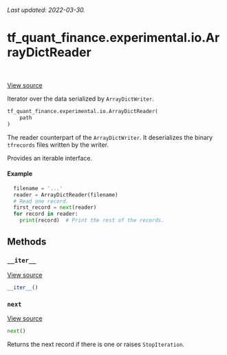 <!--
This file is generated by a tool. Do not edit directly.
For open-source contributions the docs will be updated automatically.
-->

*Last updated: 2022-03-30.*

<div itemscope itemtype="http://developers.google.com/ReferenceObject">
<meta itemprop="name" content="tf_quant_finance.experimental.io.ArrayDictReader" />
<meta itemprop="path" content="Stable" />
<meta itemprop="property" content="__init__"/>
<meta itemprop="property" content="__iter__"/>
<meta itemprop="property" content="next"/>
</div>

# tf_quant_finance.experimental.io.ArrayDictReader

<!-- Insert buttons and diff -->

<table class="tfo-notebook-buttons tfo-api" align="left">
</table>

<a target="_blank" href="https://github.com/google/tf-quant-finance/blob/master/tf_quant_finance/experimental/io.py">View source</a>



Iterator over the data serialized by `ArrayDictWriter`.

```python
tf_quant_finance.experimental.io.ArrayDictReader(
    path
)
```



<!-- Placeholder for "Used in" -->

The reader counterpart of the `ArrayDictWriter`. It deserializes the binary
`tfrecords` files written by the writer.

Provides an iterable interface.

#### Example
```python
  filename = '...'
  reader = ArrayDictReader(filename)
  # Read one record.
  first_record = next(reader)
  for record in reader:
    print(record)  # Print the rest of the records.
```

## Methods

<h3 id="__iter__"><code>__iter__</code></h3>

<a target="_blank" href="https://github.com/google/tf-quant-finance/blob/master/tf_quant_finance/experimental/io.py">View source</a>

```python
__iter__()
```




<h3 id="next"><code>next</code></h3>

<a target="_blank" href="https://github.com/google/tf-quant-finance/blob/master/tf_quant_finance/experimental/io.py">View source</a>

```python
next()
```

Returns the next record if there is one or raises `StopIteration`.




